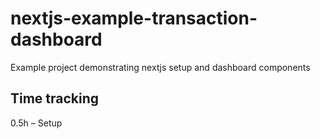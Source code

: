 # nextjs-example-transaction-dashboard
Example project demonstrating nextjs setup and dashboard components


## Time tracking
0.5h – Setup
